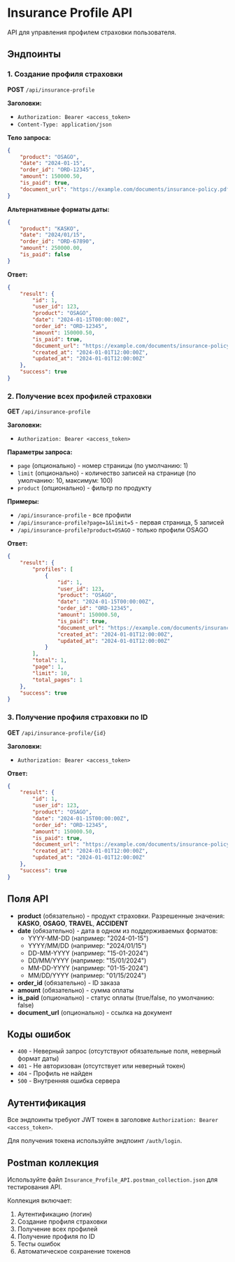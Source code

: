 # Insurance Profile API

API для управления профилем страховки пользователя.

## Эндпоинты

### 1. Создание профиля страховки
**POST** `/api/insurance-profile`

**Заголовки:**
- `Authorization: Bearer <access_token>`
- `Content-Type: application/json`

**Тело запроса:**
```json
{
    "product": "OSAGO",
    "date": "2024-01-15", 
    "order_id": "ORD-12345",
    "amount": 150000.50,
    "is_paid": true,
    "document_url": "https://example.com/documents/insurance-policy.pdf"
}
```

**Альтернативные форматы даты:**
```json
{
    "product": "KASKO",
    "date": "2024/01/15", 
    "order_id": "ORD-67890",
    "amount": 250000.00,
    "is_paid": false
}
```

**Ответ:**
```json
{
    "result": {
        "id": 1,
        "user_id": 123,
        "product": "OSAGO",
        "date": "2024-01-15T00:00:00Z",
        "order_id": "ORD-12345", 
        "amount": 150000.50,
        "is_paid": true,
        "document_url": "https://example.com/documents/insurance-policy.pdf",
        "created_at": "2024-01-01T12:00:00Z",
        "updated_at": "2024-01-01T12:00:00Z"
    },
    "success": true
}
```

### 2. Получение всех профилей страховки
**GET** `/api/insurance-profile`

**Заголовки:**
- `Authorization: Bearer <access_token>`

**Параметры запроса:**
- `page` (опционально) - номер страницы (по умолчанию: 1)
- `limit` (опционально) - количество записей на странице (по умолчанию: 10, максимум: 100)
- `product` (опционально) - фильтр по продукту

**Примеры:**
- `/api/insurance-profile` - все профили
- `/api/insurance-profile?page=1&limit=5` - первая страница, 5 записей
- `/api/insurance-profile?product=OSAGO` - только профили OSAGO

**Ответ:**
```json
{
    "result": {
        "profiles": [
            {
                "id": 1,
                "user_id": 123,
                "product": "OSAGO",
                "date": "2024-01-15T00:00:00Z",
                "order_id": "ORD-12345",
                "amount": 150000.50,
                "is_paid": true,
                "document_url": "https://example.com/documents/insurance-policy.pdf",
                "created_at": "2024-01-01T12:00:00Z",
                "updated_at": "2024-01-01T12:00:00Z"
            }
        ],
        "total": 1,
        "page": 1,
        "limit": 10,
        "total_pages": 1
    },
    "success": true
}
```

### 3. Получение профиля страховки по ID
**GET** `/api/insurance-profile/{id}`

**Заголовки:**
- `Authorization: Bearer <access_token>`

**Ответ:**
```json
{
    "result": {
        "id": 1,
        "user_id": 123,
        "product": "OSAGO",
        "date": "2024-01-15T00:00:00Z",
        "order_id": "ORD-12345",
        "amount": 150000.50,
        "is_paid": true,
        "document_url": "https://example.com/documents/insurance-policy.pdf",
        "created_at": "2024-01-01T12:00:00Z",
        "updated_at": "2024-01-01T12:00:00Z"
    },
    "success": true
}
```

## Поля API

- **product** (обязательно) - продукт страховки. Разрешенные значения: **KASKO**, **OSAGO**, **TRAVEL**, **ACCIDENT**
- **date** (обязательно) - дата в одном из поддерживаемых форматов:
  - YYYY-MM-DD (например: "2024-01-15")
  - YYYY/MM/DD (например: "2024/01/15")
  - DD-MM-YYYY (например: "15-01-2024")
  - DD/MM/YYYY (например: "15/01/2024")
  - MM-DD-YYYY (например: "01-15-2024")
  - MM/DD/YYYY (например: "01/15/2024")
- **order_id** (обязательно) - ID заказа
- **amount** (обязательно) - сумма оплаты
- **is_paid** (опционально) - статус оплаты (true/false, по умолчанию: false)
- **document_url** (опционально) - ссылка на документ

## Коды ошибок

- `400` - Неверный запрос (отсутствуют обязательные поля, неверный формат даты)
- `401` - Не авторизован (отсутствует или неверный токен)
- `404` - Профиль не найден
- `500` - Внутренняя ошибка сервера

## Аутентификация

Все эндпоинты требуют JWT токен в заголовке `Authorization: Bearer <access_token>`.

Для получения токена используйте эндпоинт `/auth/login`.

## Postman коллекция

Используйте файл `Insurance_Profile_API.postman_collection.json` для тестирования API.

Коллекция включает:
1. Аутентификацию (логин)
2. Создание профиля страховки
3. Получение всех профилей
4. Получение профиля по ID
5. Тесты ошибок
6. Автоматическое сохранение токенов